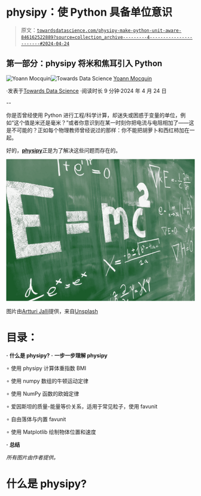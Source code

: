# physipy：使 Python 具备单位意识

> 原文：[`towardsdatascience.com/physipy-make-python-unit-aware-846162522889?source=collection_archive---------4-----------------------#2024-04-24`](https://towardsdatascience.com/physipy-make-python-unit-aware-846162522889?source=collection_archive---------4-----------------------#2024-04-24)

## 第一部分：physipy 将米和焦耳引入 Python

[](https://mocquin.medium.com/?source=post_page---byline--846162522889--------------------------------)![Yoann Mocquin](https://mocquin.medium.com/?source=post_page---byline--846162522889--------------------------------)[](https://towardsdatascience.com/?source=post_page---byline--846162522889--------------------------------)![Towards Data Science](https://towardsdatascience.com/?source=post_page---byline--846162522889--------------------------------) [Yoann Mocquin](https://mocquin.medium.com/?source=post_page---byline--846162522889--------------------------------)

·发表于[Towards Data Science](https://towardsdatascience.com/?source=post_page---byline--846162522889--------------------------------) ·阅读时长 9 分钟·2024 年 4 月 24 日

--

你是否曾经使用 Python 进行工程/科学计算，却迷失或困惑于变量的单位，例如“这个值是米还是毫米？”或者你意识到在某一时刻你把电流与电阻相加了——这是不可能的？正如每个物理教师曾经说过的那样：你不能把胡萝卜和西红柿加在一起。

好的，[**physipy**](https://physipy.readthedocs.io/en/latest/)正是为了解决这些问题而存在的。

![](img/64c1fa6887982d4d16ccc8d8e44f661c.png)

图片由[Artturi Jalli](https://unsplash.com/@artturijalli?utm_source=medium&utm_medium=referral)提供，来自[Unsplash](https://unsplash.com/?utm_source=medium&utm_medium=referral)

# **目录：**

**·** **什么是 physipy?** **·** **一步一步理解 physipy**

∘ 使用 physipy 计算体重指数 BMI

∘ 使用 numpy 数组的牛顿运动定律

∘ 使用 NumPy 函数的欧姆定律

∘ 爱因斯坦的质量-能量等价关系，适用于常见粒子，使用 favunit

∘ 自由落体与内置 favunit

∘ 使用 Matplotlib 绘制物体位置和速度

**·** **总结**

*所有图片由作者提供。*

# 什么是 physipy?
